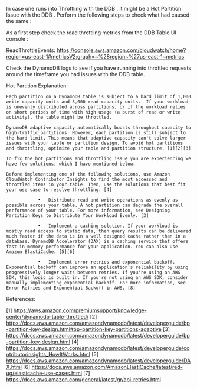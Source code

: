In case one runs into Throttling with the DDB , it might be a Hot Partition Issue with the DDB . Perform the following steps to check what had caused the same : 

As a first step check the read throttling metrics from the DDB Table UI console : 

ReadThrottleEvents:
    https://console.aws.amazon.com/cloudwatch/home?region=us-east-1#metricsV2:graph=~%28region~%27us-east-1~metrics

Check the DynamoDB logs to see if you have running into throttled requests around the timeframe you had issues with the DDB table. 

Hot Partition Explanation: 

    Each partition on a DynamoDB table is subject to a hard limit of 1,000 write capacity units and 3,000 read capacity units.  If your workload is unevenly distributed across partitions, or if the workload relies on short periods of time with high usage (a burst of read or write activity), the table might be throttled.

    DynamoDB adaptive capacity automatically boosts throughput capacity to high-traffic partitions. However, each partition is still subject to the hard limit. This means that adaptive capacity can't solve larger issues with your table or partition design. To avoid hot partitions and throttling, optimize your table and partition structure. [1][2][3]

    To fix the hot partitions and throttling issue you are experiencing we have few solutions, which I have mentioned below:

    Before implementing one of the following solutions, use Amazon CloudWatch Contributor Insights to find the most accessed and throttled items in your table. Then, use the solutions that best fit your use case to resolve throttling. [4]

                •	Distribute read and write operations as evenly as possible across your table. A hot partition can degrade the overall performance of your table. For more information, see Designing Partition Keys to Distribute Your Workload Evenly. [3]

                •	Implement a caching solution. If your workload is mostly read access to static data, then query results can be delivered much faster if the data is in a well designed cache rather than in a database. DynamoDB Accelerator (DAX) is a caching service that offers fast in memory performance for your application. You can also use Amazon ElastiCache. [5][6]

                •	Implement error retries and exponential backoff. Exponential backoff can improve an application's reliability by using progressively longer waits between retries. If you're using an AWS SDK, this logic is built in. If you're not using an AWS SDK, consider manually implementing exponential backoff. For more information, see Error Retries and Exponential Backoff in AWS. [8]


References:

[1] https://aws.amazon.com/premiumsupport/knowledge-center/dynamodb-table-throttled/
[2] https://docs.aws.amazon.com/amazondynamodb/latest/developerguide/bp-partition-key-design.html#bp-partition-key-partitions-adaptive
[3] https://docs.aws.amazon.com/amazondynamodb/latest/developerguide/bp-partition-key-design.html
[4] https://docs.aws.amazon.com/amazondynamodb/latest/developerguide/contributorinsights_HowItWorks.html
[5] https://docs.aws.amazon.com/amazondynamodb/latest/developerguide/DAX.html
[6] https://docs.aws.amazon.com/AmazonElastiCache/latest/red-ug/elasticache-use-cases.html
[7] https://docs.aws.amazon.com/general/latest/gr/api-retries.html
